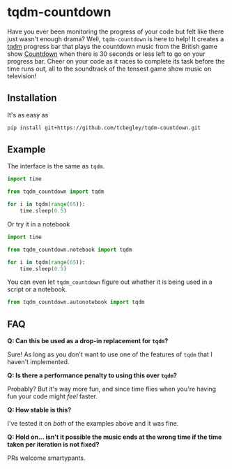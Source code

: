 # tqdm-countdown

Have you ever been monitoring the progress of your code but felt like there just wasn't enough drama? Well, `tqdm-countdown` is here to help! It creates a [tqdm](https://github.com/tqdm/tqdm) progress bar that plays the countdown music from the British game show [Countdown](https://en.wikipedia.org/wiki/Countdown_(game_show)) when there is 30 seconds or less left to go on your progress bar. Cheer on your code as it races to complete its task before the time runs out, all to the soundtrack of the tensest game show music on television!

## Installation

It's as easy as

```sh
pip install git+https://github.com/tcbegley/tqdm-countdown.git
```

## Example

The interface is the same as `tqdm`.

```python
import time

from tqdm_countdown import tqdm

for i in tqdm(range(65)):
    time.sleep(0.5)
```

Or try it in a notebook

```python
import time

from tqdm_countdown.notebook import tqdm

for i in tqdm(range(65)):
    time.sleep(0.5)
```

You can even let `tqdm_countdown` figure out whether it is being used in a script or a notebook.

```python
from tqdm_countdown.autonotebook import tqdm
```

## FAQ

**Q: Can this be used as a drop-in replacement for `tqdm`?**

Sure! As long as you don't want to use one of the features of `tqdm` that I haven't implemented.

**Q: Is there a performance penalty to using this over `tqdm`?**

Probably? But it's way more fun, and since time flies when you're having fun your code might _feel_ faster.

**Q: How stable is this?**

I've tested it on _both_ of the examples above and it was fine.

**Q: Hold on... isn't it possible the music ends at the wrong time if the time taken per iteration is not fixed?**

PRs welcome smartypants.
